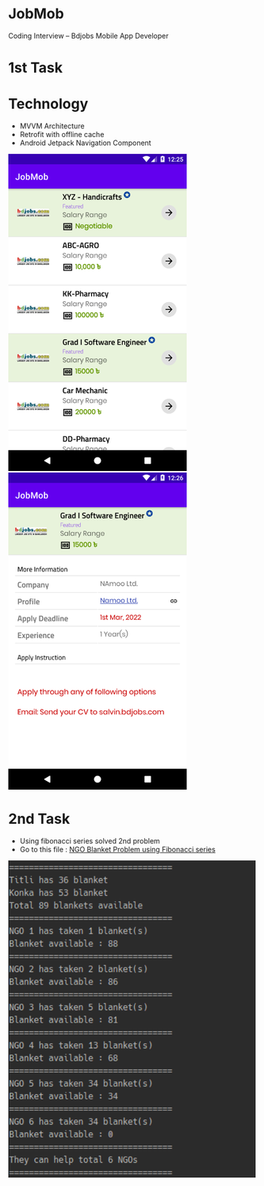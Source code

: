 # JobMob
Coding Interview – Bdjobs Mobile App Developer

# 1st Task
# Technology
* MVVM Architecture
* Retrofit with offline cache
* Android Jetpack Navigation Component

<img src="/screenshots/Screenshot_1608920748.png" height="640"/><span>
<img src="/screenshots/Screenshot_1608920766.png" height="640"/></span>

# 2nd Task

* Using fibonacci series solved 2nd problem
* Go to this file : <a href="https://github.com/imrandev/jobmob/blob/master/BlanketProblem.kt">NGO Blanket Problem using Fibonacci series</a>
<img src="/screenshots/Screenshot 2020-12-26 013708.png" height="640"/>
